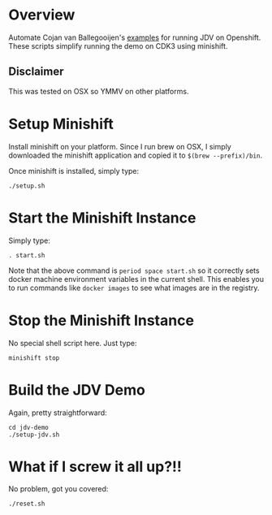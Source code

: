 # Overview
Automate Cojan van Ballegooijen's [examples](https://developers.redhat.com/blog/2016/12/06/red-hat-jboss-data-virtualization-on-openshift-part-1-getting-started/) for running JDV on Openshift.  These scripts simplify running the demo on CDK3 using minishift.

## Disclaimer
This was tested on OSX so YMMV on other platforms.

# Setup Minishift
Install minishift on your platform.  Since I run brew on OSX, I simply downloaded the minishift application and copied it to `$(brew --prefix)/bin`.

Once minishift is installed, simply type:

    ./setup.sh

# Start the Minishift Instance
Simply type:

    . start.sh

Note that the above command is `period space start.sh` so it correctly sets docker machine environment variables in the current shell.  This enables you to run commands like `docker images` to see what images are in the registry.

# Stop the Minishift Instance
No special shell script here.  Just type:

    minishift stop

# Build the JDV Demo
Again, pretty straightforward:

    cd jdv-demo
    ./setup-jdv.sh

# What if I screw it all up?!!
No problem, got you covered:

    ./reset.sh

